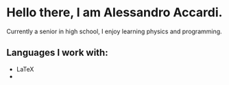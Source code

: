 # Hello there, I am Alessandro Accardi.
Currently a senior in high school, I enjoy learning physics and programming.

## Languages I work with:
- LaTeX
- 
